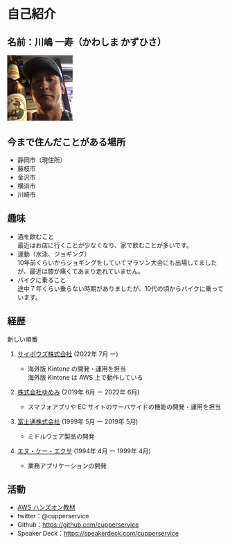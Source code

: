 # 自己紹介
## 名前：川嶋 一寿（かわしま かずひさ）
<img src="./kao.jpg" width="30%">

## 今まで住んだことがある場所
- 静岡市（現住所）
- 藤枝市
- 金沢市
- 横浜市
- 川崎市


## 趣味
* 酒を飲むこと  
最近はお店に行くことが少なくなり、家で飲むことが多いです。
* 運動（水泳、ジョギング）  
10年前くらいからジョギングをしていてマラソン大会にも出場してましたが、最近は膝が痛くてあまり走れていません。
* バイクに乗ること  
途中７年くらい乗らない時期がありましたが、10代の頃からバイクに乗っています。

## 経歴
新しい順番

1. [サイボウズ株式会社](https://cybozu.co.jp/) (2022年 7月 ー)  
    - 海外版 Kintone の開発・運用を担当  
      海外版 Kintone は AWS 上で動作している

2. [株式会社ゆめみ](https://www.yumemi.co.jp/) (2019年 6月 ー 2022年 6月)  
    - スマフォアプリや EC サイトのサーバサイドの機能の開発・運用を担当

3. [富士通株式会社](https://www.fujitsu.com/jp/) (1999年 5月 ー 2019年 5月)  
    - ミドルウェア製品の開発

4. [エヌ・ケー・エクサ](https://www.exa-corp.co.jp/) (1994年 4月 ー 1999年 4月)  
    - 業務アプリケーションの開発

## 活動
* [AWS ハンズオン教材](https://docs.kawashima-kazuh.com/)
* twitter：@cupperservice
* Github：https://github.com/cupperservice
* Speaker Deck：https://speakerdeck.com/cupperservice
